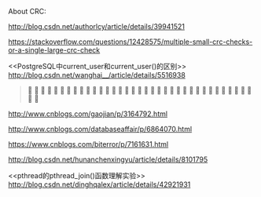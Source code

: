 
About CRC:

http://blog.csdn.net/authorlcy/article/details/39941521

https://stackoverflow.com/questions/12428575/multiple-small-crc-checks-or-a-single-large-crc-check

<<PostgreSQL中current_user和current_user()的区别>>
http://blog.csdn.net/wanghai__/article/details/5516938


>:couple: :couple: :couple: :couple: :couple: :couple: :couple: :couple: :couple: :couple: :couple: :couple:  :couple: :couple: :couple: :couple: :couple: :couple: :couple: :couple: :couple: :couple: :couple: :couple:  :couple: :couple: :couple: :couple: :couple: :couple: :couple: :couple: :couple: :couple: :couple: :couple: :couple:

http://www.cnblogs.com/gaojian/p/3164792.html

http://www.cnblogs.com/databaseaffair/p/6864070.html



https://www.cnblogs.com/biterror/p/7161631.html


http://blog.csdn.net/hunanchenxingyu/article/details/8101795

<<pthread的pthread_join()函数理解实验>>
http://blog.csdn.net/dinghqalex/article/details/42921931

